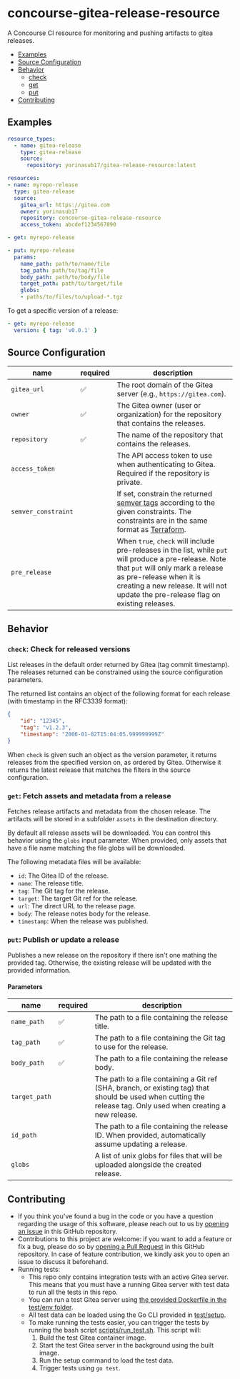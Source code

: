 # concourse-gitea-release-resource

A Concourse CI resource for monitoring and pushing artifacts to gitea releases.

- [Examples](#examples)
- [Source Configuration](#source-configuration)
- [Behavior](#behavior)
    - [check](#check-check-for-released-versions)
    - [get](#get-fetch-assets-and-metadata-from-a-release)
    - [put](#put-publish-or-update-a-release)
- [Contributing](#contributing)


## Examples

``` yaml
resource_types:
  - name: gitea-release
    type: gitea-release
    source:
      repository: yorinasub17/gitea-release-resource:latest

resources:
- name: myrepo-release
  type: gitea-release
  source:
    gitea_url: https://gitea.com
    owner: yorinasub17
    repository: concourse-gitea-release-resource
    access_token: abcdef1234567890
```

``` yaml
- get: myrepo-release
```

``` yaml
- put: myrepo-release
  params:
    name_path: path/to/name/file
    tag_path: path/to/tag/file
    body_path: path/to/body/file
    target_path: path/to/target/file
    globs:
    - paths/to/files/to/upload-*.tgz
```

To get a specific version of a release:

``` yaml
- get: myrepo-release
  version: { tag: 'v0.0.1' }
```

## Source Configuration

| name                | required | description                                                                                                                                                                                                                                                  |
|---------------------|----------|--------------------------------------------------------------------------------------------------------------------------------------------------------------------------------------------------------------------------------------------------------------|
| `gitea_url`         | ✅       | The root domain of the Gitea server (e.g., `https://gitea.com`).                                                                                                                                                                                             |
| `owner`             | ✅       | The Gitea owner (user or organization) for the repository that contains the releases.                                                                                                                                                                        |
| `repository`        | ✅       | The name of the repository that contains the releases.                                                                                                                                                                                                       |
| `access_token`      |          | The API access token to use when authenticating to Gitea. Required if the repository is private.                                                                                                                                                             |
| `semver_constraint` |          | If set, constrain the returned [semver tags](https://semver.org/) according to the given constraints. The constraints are in the same format as [Terraform](https://www.terraform.io/language/expressions/version-constraints).                              |
| `pre_release`       |          | When `true`, `check` will include pre-releases in the list, while `put` will produce a pre-release. Note that `put` will only mark a release as pre-release when it is creating a new release. It will not update the pre-release flag on existing releases. |

## Behavior

### `check`: Check for released versions

List releases in the default order returned by Gitea (tag commit timestamp). The releases returned can be constrained
using the source configuration parameters.

The returned list contains an object of the following format for each release (with timestamp in the RFC3339 format):

```json
{
    "id": "12345",
    "tag": "v1.2.3",
    "timestamp": "2006-01-02T15:04:05.999999999Z"
}
```

When `check` is given such an object as the version parameter, it returns releases from the specified version on, as
ordered by Gitea. Otherwise it returns the latest release that matches the filters in the source configuration.

### `get`: Fetch assets and metadata from a release

Fetches release artifacts and metadata from the chosen release. The artifacts will be stored in a subfolder `assets` in
the destination directory.

By default all release assets will be downloaded. You can control this behavior using the `globs` input parameter. When
provided, only assets that have a file name matching the file globs will be downloaded.

The following metadata files will be available:

- `id`: The Gitea ID of the release.
- `name`: The release title.
- `tag`: The Git tag for the release.
- `target`: The target Git ref for the release.
- `url`: The direct URL to the release page.
- `body`: The release notes body for the release.
- `timestamp`: When the release was published.

### `put`: Publish or update a release

Publishes a new release on the repository if there isn't one mathing the provided tag. Otherwise, the existing release
will be updated with the provided information.

#### Parameters

| name          | required | description                                                                                                                                                     |
|---------------|----------|-----------------------------------------------------------------------------------------------------------------------------------------------------------------|
| `name_path`   | ✅       | The path to a file containing the release title.                                                                                                                |
| `tag_path`    | ✅       | The path to a file containing the Git tag to use for the release.                                                                                               |
| `body_path`   | ✅       | The path to a file containing the release body.                                                                                                                 |
| `target_path` |          | The path to a file containing a Git ref (SHA, branch, or existing tag) that should be used when cutting the release tag. Only used when creating a new release. |
| `id_path`     |          | The path to a file containing the release ID. When provided, automatically assume updating a release.                                                           |
| `globs`       |          | A list of unix globs for files that will be uploaded alongside the created release.                                                                             |

## Contributing

* If you think you've found a bug in the code or you have a question regarding the usage of this software, please reach
  out to us by [opening an issue](https://github.com/yorinasub17/concourse-gitea-release-resource/issues) in this GitHub
  repository.
* Contributions to this project are welcome: if you want to add a feature or fix a bug, please do so by [opening a Pull
  Request](https://github.com/yorinasub17/concourse-gitea-release-resource/pulls) in this GitHub repository. In case of
  feature contribution, we kindly ask you to open an issue to discuss it beforehand.
* Running tests:
    * This repo only contains integration tests with an active Gitea server. This means that you must have a running
      Gitea server with test data to run all the tests in this repo.
    * You can run a test Gitea server using [the provided Dockerfile in the test/env folder](/test/env).
    * All test data can be loaded using the Go CLI provided in [test/setup](/test/setup).
    * To make running the tests easier, you can trigger the tests by running the bash script
      [scripts/run_test.sh](/scripts/run_test.sh). This script will:
        1. Build the test Gitea container image.
        1. Start the test Gitea server in the background using the built image.
        1. Run the setup command to load the test data.
        1. Trigger tests using `go test`.
